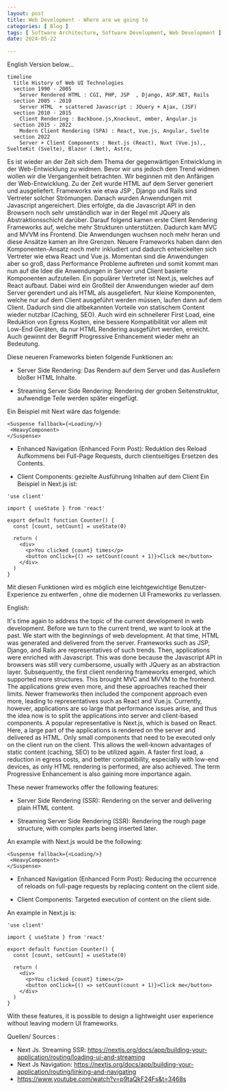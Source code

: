 ```yaml
---
layout: post
title: Web Development - Where are we going to
categories: [ Blog ]
tags: [ Software Architecture, Software Development, Web Development ]
date: 2024-05-22

---
```


English Version below... 

```mermaid
timeline
  title History of Web UI Technologies
  section 1990 - 2005
    Server Rendered HTML : CGI, PHP, JSP  , Django, ASP.NET, Rails
  section 2005 - 2010
    Server HTML  + scattered Javascript : JQuery + Ajax, (JSF)
  section 2010 - 2015
    Client Rendering : Backbone.js,Knockout, ember, Angular.js
  section 2015 - 2022
    Modern Client Rendering (SPA) : React, Vue.js, Angular, Svelte
  section 2022
    Server + Client Components : Next.js (React), Nuxt (Vue.js),, SvelteKit (Svelte), Blazor (.Net), Astro,
```
Es ist wieder an der Zeit sich dem Thema der gegenwärtigen Entwicklung in der Web-Entwicklung zu widmen.
Bevor wir uns jedoch dem Trend widmen wollen wir die Vergangenheit betrachten. 
Wir beginnen mit den Anfängen der Web-Entwicklung. Zu der Zeit wurde HTML auf dem Server generiert und ausgeliefert. Frameworks wie etwa JSP , Django und Rails sind Vertreter solcher Strömungen. Danach wurden Anwendungen mit Javascript angereichert. Dies erfolgte, da die Javascript API in den Browsern noch sehr umständlich war in der Regel mit JQuery als Abstraktionsschicht darüber. Darauf folgend kamen erste Client Rendering Frameworks auf, welche mehr Strukturen unterstützen. Dadurch kam MVC and MVVM ins Frontend. Die Anwendungen wuchsen noch mehr heran und diese Ansätze kamen an ihre Grenzen. Neuere Frameworks haben dann den Komponenten-Ansatz noch mehr inkludiert und dadurch entwickelten sich Vertreter wie etwa React und Vue.js. Momentan sind die Anwendungen aber so groß, dass Performance Probleme auftreten und somit 
kommt man nun auf die Idee die Anwendungen in Server und Client basierte Komponenten aufzuteilen. Ein populärer Vertreter ist Next.js, welches auf React aufbaut. Dabei wird ein Großteil der Anwendungen wieder auf dem Server gerendert und als HTML als ausgeliefert. Nur kleine Komponenten, welche nur auf dem Client ausgeführt werden müssen, laufen dann auf dem Client. Dadurch sind die altbekannten Vorteile von statischem Content wieder nutzbar (Caching, SEO). Auch wird ein schnellerer First Load, eine Reduktion von Egress Kosten, eine bessere Kompatibilität vor allem mit Low-End Geräten, da nur HTML Rendering ausgeführt werden, erreicht. Auch gewinnt der Begriff Progressive Enhancement wieder mehr an Bedeutung.      

Diese neueren Frameworks bieten folgende Funktionen an:  

* Server Side Rendering: Das Rendern auf dem Server und das Ausliefern bloßer HTML Inhalte.

* Streaming Server Side Rendering: Rendering der groben Seitenstruktur, aufwendige Teile werden später eingefügt. 

Ein Beispiel mit Next wäre das folgende:
```next
<Suspense fallback={<Loading/>}
 <HeavyComponent>
</Suspense> 
```
* Enhanced Navigation (Enhanced Form Post): Reduktion des Reload Aufkommens bei Full-Page Requests, durch clientseitiges Ersetzen des Contents. 

* Client Components: gezielte Ausführung Inhalten auf dem Client
 Ein Beispiel in Next.js ist: 

```next
'use client'
 
import { useState } from 'react'
 
export default function Counter() {
  const [count, setCount] = useState(0)
 
  return (
    <div>
      <p>You clicked {count} times</p>
      <button onClick={() => setCount(count + 1)}>Click me</button>
    </div>
  )
}
```

Mit diesen Funktionen wird es möglich eine leichtgewichtige Benutzer-Experience zu entwerfen , ohne die modernen UI Frameworks zu verlassen. 

English:

It's time again to address the topic of the current development in web development.
Before we turn to the current trend, we want to look at the past.
We start with the beginnings of web development. At that time, HTML was generated and delivered from the server. Frameworks such as JSP, Django, and Rails are representatives of such trends. Then, applications were enriched with Javascript. This was done because the Javascript API in browsers was still very cumbersome, usually with JQuery as an abstraction layer. Subsequently, the first client rendering frameworks emerged, which supported more structures. This brought MVC and MVVM to the frontend. The applications grew even more, and these approaches reached their limits. Newer frameworks then included the component approach even more, leading to representatives such as React and Vue.js. Currently, however, applications are so large that performance issues arise, and thus the idea now is to split the applications into server and client-based components. A popular representative is Next.js, which is based on React. Here, a large part of the applications is rendered on the server and delivered as HTML. Only small components that need to be executed only on the client run on the client. This allows the well-known advantages of static content (caching, SEO) to be utilized again. A faster first load, a reduction in egress costs, and better compatibility, especially with low-end devices, as only HTML rendering is performed, are also achieved. The term Progressive Enhancement is also gaining more importance again.

These newer frameworks offer the following features:

* Server Side Rendering (SSR): Rendering on the server and delivering plain HTML content.

* Streaming Server Side Rendering (SSR): Rendering the rough page structure, with complex parts being inserted later.

An example with Next.js would be the following:
```next
<Suspense fallback={<Loading/>}
 <HeavyComponent>
</Suspense> 
```
* Enhanced Navigation (Enhanced Form Post): Reducing the occurrence of reloads on full-page requests by replacing content on the client side.

* Client Components: Targeted execution of content on the client side.

An example in Next.js is:

```next
'use client'
 
import { useState } from 'react'
 
export default function Counter() {
  const [count, setCount] = useState(0)
 
  return (
    <div>
      <p>You clicked {count} times</p>
      <button onClick={() => setCount(count + 1)}>Click me</button>
    </div>
  )
}
```

With these features, it is possible to design a lightweight user experience without leaving modern UI frameworks.

Quellen/ Sources : 
* Next Js. Streaming SSR: https://nextjs.org/docs/app/building-your-application/routing/loading-ui-and-streaming
* Next Js Navigation: https://nextjs.org/docs/app/building-your-application/routing/linking-and-navigating
* https://www.youtube.com/watch?v=p9taQkF24Fs&t=3468s
